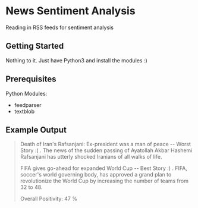 # News Sentiment Analysis
Reading in RSS feeds for sentiment analysis

## Getting Started

Nothing to it. Just have Python3 and install the modules :)

## Prerequisites

Python Modules:
  * feedparser
  * textblob
  
## Example Output

>Death of Iran's Rafsanjani: Ex-president was a man of peace -- Worst Story :( . 
>The news of the sudden passing of Ayatollah Akbar Hashemi Rafsanjani has utterly shocked Iranians of all walks of life.
>
>FIFA gives go-ahead for expanded World Cup -- Best Story :) . 
>FIFA, soccer's world governing body, has approved a grand plan to revolutionize the World Cup by increasing the number of teams from 32 to 48.
>
>Overall Positivity:  47 %
